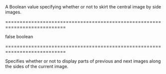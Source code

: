 <!--**
/*-------------------------------------------
    Auto-generated file. Do not modify.
-------------------------------------------

**-->
<!--d-->A Boolean value specifying whether or not to skirt the central image by side images.<!--/d-->
===========================================================================
<!--default-->false<!--/default-->
<!--type-->boolean<!--/type-->
===========================================================================

<!--shortDescription-->
Specifies whether or not to display parts of previous and next images along the sides of the current image.
<!--/shortDescription-->

<!--fullDescription-->

<!--/fullDescription-->